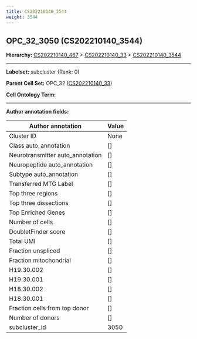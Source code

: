 ```yaml
---
title: CS202210140_3544
weight: 3544
---
```

## OPC_32_3050 (CS202210140_3544)
<b>Hierarchy: </b>
[CS202210140_467](cell_sets/CS202210140_467.md) >
[CS202210140_33](cell_sets/CS202210140_33.md) >
[CS202210140_3544](cell_sets/CS202210140_3544.md)

---


**Labelset:** subcluster (Rank: 0)

**Parent Cell Set:** OPC_32 ([CS202210140_33](cell_sets/CS202210140_33.md))



**Cell Ontology Term:** 

[MARKER GENES.]: #


---

[TRANSFERRED ANNOTATIONS.]: #


[AUTHOR ANNOTATION FIELDS.]: #


**Author annotation fields:**

| Author annotation | Value |
|-------------------|-------|
|Cluster ID|None|
|Class auto_annotation|[]|
|Neurotransmitter auto_annotation|[]|
|Neuropeptide auto_annotation|[]|
|Subtype auto_annotation|[]|
|Transferred MTG Label|[]|
|Top three regions|[]|
|Top three dissections|[]|
|Top Enriched Genes|[]|
|Number of cells|[]|
|DoubletFinder score|[]|
|Total UMI|[]|
|Fraction unspliced|[]|
|Fraction mitochondrial|[]|
|H19.30.002|[]|
|H19.30.001|[]|
|H18.30.002|[]|
|H18.30.001|[]|
|Fraction cells from top donor|[]|
|Number of donors|[]|
|subcluster_id|3050|
